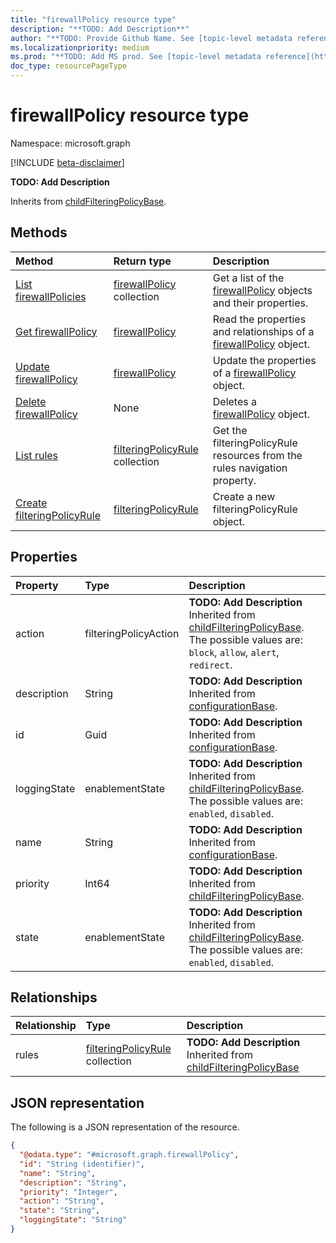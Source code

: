 ```yaml
---
title: "firewallPolicy resource type"
description: "**TODO: Add Description**"
author: "**TODO: Provide Github Name. See [topic-level metadata reference](https://msgo.azurewebsites.net/add/document/guidelines/metadata.html#topic-level-metadata)**"
ms.localizationpriority: medium
ms.prod: "**TODO: Add MS prod. See [topic-level metadata reference](https://msgo.azurewebsites.net/add/document/guidelines/metadata.html#topic-level-metadata)**"
doc_type: resourcePageType
---
```


# firewallPolicy resource type

Namespace: microsoft.graph

[!INCLUDE [beta-disclaimer](../../includes/beta-disclaimer.md)]

**TODO: Add Description**


Inherits from [childFilteringPolicyBase](../resources/childfilteringpolicybase.md).

## Methods
|Method|Return type|Description|
|:---|:---|:---|
|[List firewallPolicies](../api/firewallpolicy-list.md)|[firewallPolicy](../resources/firewallpolicy.md) collection|Get a list of the [firewallPolicy](../resources/firewallpolicy.md) objects and their properties.|
|[Get firewallPolicy](../api/firewallpolicy-get.md)|[firewallPolicy](../resources/firewallpolicy.md)|Read the properties and relationships of a [firewallPolicy](../resources/firewallpolicy.md) object.|
|[Update firewallPolicy](../api/firewallpolicy-update.md)|[firewallPolicy](../resources/firewallpolicy.md)|Update the properties of a [firewallPolicy](../resources/firewallpolicy.md) object.|
|[Delete firewallPolicy](../api/firewallpolicy-delete.md)|None|Deletes a [firewallPolicy](../resources/firewallpolicy.md) object.|
|[List rules](../api/firewallpolicy-list-rules.md)|[filteringPolicyRule](../resources/filteringpolicyrule.md) collection|Get the filteringPolicyRule resources from the rules navigation property.|
|[Create filteringPolicyRule](../api/firewallpolicy-post-rules.md)|[filteringPolicyRule](../resources/filteringpolicyrule.md)|Create a new filteringPolicyRule object.|

## Properties
|Property|Type|Description|
|:---|:---|:---|
|action|filteringPolicyAction|**TODO: Add Description** Inherited from [childFilteringPolicyBase](../resources/childfilteringpolicybase.md). The possible values are: `block`, `allow`, `alert`, `redirect`.|
|description|String|**TODO: Add Description** Inherited from [configurationBase](../resources/configurationbase.md).|
|id|Guid|**TODO: Add Description** Inherited from [configurationBase](../resources/configurationbase.md).|
|loggingState|enablementState|**TODO: Add Description** Inherited from [childFilteringPolicyBase](../resources/childfilteringpolicybase.md). The possible values are: `enabled`, `disabled`.|
|name|String|**TODO: Add Description** Inherited from [configurationBase](../resources/configurationbase.md).|
|priority|Int64|**TODO: Add Description** Inherited from [childFilteringPolicyBase](../resources/childfilteringpolicybase.md).|
|state|enablementState|**TODO: Add Description** Inherited from [childFilteringPolicyBase](../resources/childfilteringpolicybase.md). The possible values are: `enabled`, `disabled`.|

## Relationships
|Relationship|Type|Description|
|:---|:---|:---|
|rules|[filteringPolicyRule](../resources/filteringpolicyrule.md) collection|**TODO: Add Description** Inherited from [childFilteringPolicyBase](../resources/childfilteringpolicybase.md)|

## JSON representation
The following is a JSON representation of the resource.
<!-- {
  "blockType": "resource",
  "keyProperty": "id",
  "@odata.type": "microsoft.graph.firewallPolicy",
  "baseType": "microsoft.graph.childFilteringPolicyBase",
  "openType": false
}
-->
``` json
{
  "@odata.type": "#microsoft.graph.firewallPolicy",
  "id": "String (identifier)",
  "name": "String",
  "description": "String",
  "priority": "Integer",
  "action": "String",
  "state": "String",
  "loggingState": "String"
}
```

